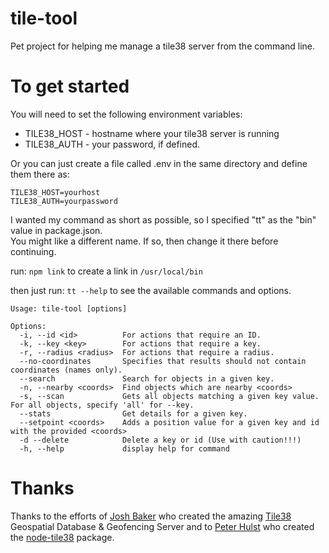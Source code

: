 tile-tool
===

Pet project for helping me manage a tile38 server from the command line.

To get started
===
You will need to set the following environment variables:
* TILE38_HOST - hostname where your tile38 server is running
* TILE38_AUTH - your password, if defined.

Or you can just create a file called .env in the same directory and define them there as:
```
TILE38_HOST=yourhost
TILE38_AUTH=yourpassword
```

I wanted my command as short as possible, so I specified "tt" as the "bin" value in package.json.  
You might like a different name.  If so, then change it there before continuing.

run: 
```npm link``` to create a link in ```/usr/local/bin```

then just run:
```tt --help```
to see the available commands and options.
```
Usage: tile-tool [options]

Options:
  -i, --id <id>          For actions that require an ID.
  -k, --key <key>        For actions that require a key.
  -r, --radius <radius>  For actions that require a radius.
  --no-coordinates       Specifies that results should not contain coordinates (names only).
  --search               Search for objects in a given key.
  -n, --nearby <coords>  Find objects which are nearby <coords>
  -s, --scan             Gets all objects matching a given key value.  For all objects, specify 'all' for --key.
  --stats                Get details for a given key.
  --setpoint <coords>    Adds a position value for a given key and id with the provided <coords>
  -d --delete            Delete a key or id (Use with caution!!!)
  -h, --help             display help for command

```

Thanks
===
Thanks to the efforts of [Josh Baker](https://github.com/tidwall) who created the amazing [Tile38](https://tile38.com/) Geospatial Database & Geofencing Server and to [Peter Hulst](https://github.com/phulst) who created the [node-tile38](https://github.com/phulst/node-tile38) package.